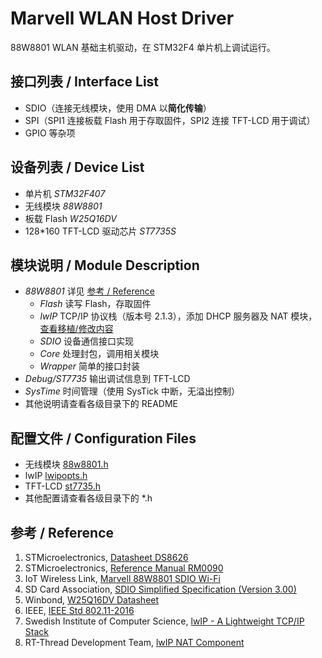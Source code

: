 # Marvell WLAN Host Driver
88W8801 WLAN 基础主机驱动，在 STM32F4 单片机上调试运行。
## 接口列表 / Interface List
- SDIO（连接无线模块，使用 DMA 以**简化传输**）
- SPI（SPI1 连接板载 Flash 用于存取固件，SPI2 连接 TFT\-LCD 用于调试）
- GPIO 等杂项
## 设备列表 / Device List
- 单片机 *STM32F407*
- 无线模块 *88W8801*
- 板载 Flash *W25Q16DV*
- 128\*160 TFT\-LCD 驱动芯片 *ST7735S*
## 模块说明 / Module Description
- *88W8801* 详见 [参考 / Reference](#参考--reference)
    - *Flash* 读写 Flash，存取固件
    - *lwIP* TCP/IP 协议栈（版本号 2\.1\.3），添加 DHCP 服务器及 NAT 模块，[查看移植/修改内容](88w8801/lwip/FILES)
    - *SDIO* 设备通信接口实现
    - *Core* 处理封包，调用相关模块
    - *Wrapper* 简单的接口封装
- *Debug/ST7735* 输出调试信息到 TFT\-LCD
- *SysTime* 时间管理（使用 SysTick 中断，无溢出控制）
- 其他说明请查看各级目录下的 README
## 配置文件 / Configuration Files
- 无线模块 [88w8801\.h](88w8801/88w8801.h)
- lwIP [lwipopts\.h](88w8801/lwip/include/lwipopts.h)
- TFT\-LCD [st7735\.h](st7735/st7735.h)
- 其他配置请查看各级目录下的 *.h
## 参考 / Reference
1. STMicroelectronics, [Datasheet DS8626](https://www.st.com/content/ccc/resource/technical/document/datasheet/ef/92/76/6d/bb/c2/4f/f7/DM00037051.pdf/files/DM00037051.pdf/jcr:content/translations/en.DM00037051.pdf)
2. STMicroelectronics, [Reference Manual RM0090](https://www.st.com/content/ccc/resource/technical/document/reference_manual/3d/6d/5a/66/b4/99/40/d4/DM00031020.pdf/files/DM00031020.pdf/jcr:content/translations/en.DM00031020.pdf)
3. IoT Wireless Link, [Marvell 88W8801 SDIO Wi\-Fi](https://github.com/sj15712795029/stm32_sdio_wifi_marvell8801_wifi)
4. SD Card Association, [SDIO Simplified Specification \(Version 3\.00\)](https://www.sdcard.org/cms/wp-content/themes/sdcard-org/dl.php?f=PartE1_SDIO_Simplified_Specification_Ver3.00.pdf)
5. Winbond, [W25Q16DV Datasheet](https://www.winbond.com/resource-files/w25q16dv%20revk%2005232016%20doc.pdf)
6. IEEE, [IEEE Std 802\.11\-2016](https://ieeexplore.ieee.org/document/7786995)
7. Swedish Institute of Computer Science, [lwIP \- A Lightweight TCP/IP Stack](https://savannah.nongnu.org/projects/lwip/)
8. RT\-Thread Development Team, [lwIP NAT Component](https://github.com/RT-Thread/rt-thread/tree/master/components/net/lwip-nat)
